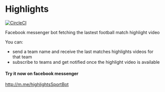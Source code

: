 # Highlights

[![CircleCI](https://circleci.com/gh/paulvidal/Highlights.svg?style=svg)](https://circleci.com/gh/paulvidal/Highlights)

Facebook messenger bot fetching the lastest football match highlight video

You can:

- send a team name and receive the last matches highlights videos for that team
- subscribe to teams and get notified once the highlight video is available

#### Try it now on facebook messenger

http://m.me/highlightsSportBot
